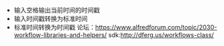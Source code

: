 * 输入空格输出当前时间的时间戳
* 输入时间戳转换为标准时间
* 标准时间转换为时间戳
论坛：https://www.alfredforum.com/topic/2030-workflow-libraries-and-helpers/
sdk:http://dferg.us/workflows-class/
